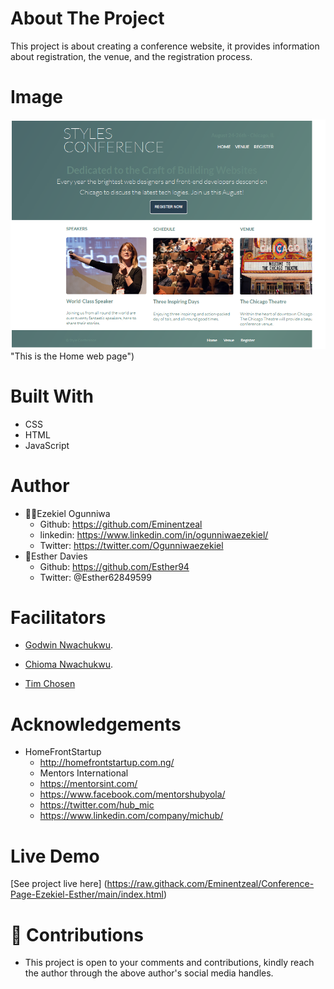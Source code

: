 # About The Project
This project is about creating a conference website, it provides information about registration, the venue, and the registration process.

## 
# Image
![welcome interface.](/assets/images/rea.png) "This is the Home web page")

# Built With
* CSS
* HTML
* JavaScript

# Author
* 👨‍🦱Ezekiel Ogunniwa
    * Github: https://github.com/Eminentzeal
    * linkedin: https://www.linkedin.com/in/ogunniwaezekiel/
    * Twitter: https://twitter.com/Ogunniwaezekiel
* 👩Esther Davies
    * Github: https://github.com/Esther94
    * Twitter: @Esther62849599

# Facilitators
* [Godwin Nwachukwu](https://github.com/Gnwin).

* [Chioma Nwachukwu](https://github.com/Chiomy).
* [Tim Chosen](www.twitter.com/timchosen)

# Acknowledgements
* HomeFrontStartup
    * http://homefrontstartup.com.ng/
    * Mentors International
    * https://mentorsint.com/
    * https://www.facebook.com/mentorshubyola/
    * https://twitter.com/hub_mic
    * https://www.linkedin.com/company/michub/

# Live Demo
[See project live here] (https://raw.githack.com/Eminentzeal/Conference-Page-Ezekiel-Esther/main/index.html)

# 🤝 Contributions
* This project is open to your comments and contributions, kindly reach the author through the above author's social media handles.
